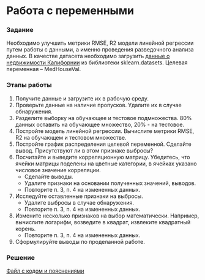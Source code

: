 # Работа с переменными

### Задание
Необходимо улучшить метрики RMSE, R2 модели линейной регрессии путем работы с данными, а именно проведения разведочного анализа данных. В качестве датасета необходимо загрузить [данные о недвижимости Калифорнии](https://scikit-learn.org/stable/modules/generated/sklearn.datasets.fetch_california_housing.html) из библиотеки sklearn.datasets. Целевая переменная – MedHouseVal.

### Этапы работы
1. Получите данные и загрузите их в рабочую среду.
2. Проверьте данные на наличие пропусков. Удалите их в случае обнаружения.
3. Разделите выборку на обучающее и тестовое подмножества. 80% данных оставить на обучающее множество, 20% - на тестовое.
4. Постройте модель линейной регрессии. Вычислите метрики RMSE, R2 на обучающем и тестовом множестве.
5. Постройте график распределения целевой переменной. Сделайте вывод. Присутствуют ли в этом признаке выбросы?
6. Посчитайте и выведите корреляционную матрицу. Убедитесь, что ячейки матрицы поделены на цветные категории, в ячейках указано числовое значение корреляции.
   - Сделайте выводы.
   - Удалите признаки на основании полученных значений, выводов.
   - Повторите п. 3, п. 4 на измененных данных.
7. Исследуйте оставленные признаки на выбросы.
   - Удалите выбросы в случае обнаружения.
   - Повторите п. 3, п. 4 на измененных данных.
8. Измените несколько признаков на выбор математически. Например, вычислите логарифм, возведите в квадрат, извлеките квадратный корень.
   - Повторите п. 3, п. 4 на измененных данных.
10. Сформулируйте выводы по проделанной работе.

### Решение
[Файл с кодом и пояснениями](/Projects/03_Working_with_features_and_building_models/05_Working_with_features/Solution.ipynb)
